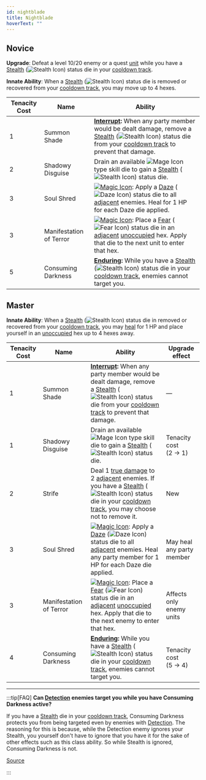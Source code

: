 ```yaml
---
id: nightblade
title: Nightblade
hoverText: ""
---
```


## Novice

**Upgrade**: Defeat a level 10/20 enemy or a quest [unit](/docs/glossary/unit) while you have a [Stealth](/docs/battles/status-effects/stealth) (<img src="/icons/stealth.svg" alt="Stealth Icon" className="icon-svg" />) status die in your [cooldown track](/docs/glossary/cooldown-track).

**Innate Ability**: When a [Stealth](/docs/battles/status-effects/stealth) (<img src="/icons/stealth.svg" alt="Stealth Icon" className="icon-svg" />) status die is removed or recovered from your [cooldown track](/docs/glossary/cooldown-track), you may move up to 4 hexes.

| Tenacity Cost | Name                    | Ability                                                                                                                                                                                                                                                                                                                                                                             |
| ------------- | ----------------------- | ----------------------------------------------------------------------------------------------------------------------------------------------------------------------------------------------------------------------------------------------------------------------------------------------------------------------------------------------------------------------------------- |
| 1             | Summon Shade            | **[Interrupt](/docs/glossary/interrupt):** When any party member would be dealt damage, remove a [Stealth](/docs/battles/status-effects/stealth) (<img src="/icons/stealth.svg" alt="Stealth Icon" className="icon-svg" />) status die from your [cooldown track](/docs/glossary/cooldown-track) to prevent that damage.                                                            |
| 2             | Shadowy Disguise        | Drain an available <img src="/icons/mage.svg" alt="Mage Icon" className="icon-svg" /> type skill die to gain a [Stealth](/docs/battles/status-effects/stealth) (<img src="/icons/stealth.svg" alt="Stealth Icon" className="icon-svg" />) status die.                                                                                                                               |
| 3             | Soul Shred              | [<img src="/icons/magic.svg" alt="Magic Icon" className="icon-svg" />](/docs/battles/battle-forms/magic): Apply a [Daze](/docs/battles/status-effects/daze) (<img src="/icons/daze.svg" alt="Daze Icon" className="icon-svg" />) status die to all [adjacent](/docs/glossary/adjacent) enemies. Heal for 1 HP for each Daze die applied.                                            |
| 3             | Manifestation of Terror | [<img src="/icons/magic.svg" alt="Magic Icon" className="icon-svg" />](/docs/battles/battle-forms/magic): Place a [Fear](/docs/battles/status-effects/fear) (<img src="/icons/fear.svg" alt="Fear Icon" className="icon-svg" />) status die in an [adjacent](/docs/glossary/adjacent) [unoccupied](/docs/glossary/occupied) hex. Apply that die to the next unit to enter that hex. |
| 5             | Consuming Darkness      | **[Enduring](/docs/glossary/enduring):** While you have a [Stealth](/docs/battles/status-effects/stealth) (<img src="/icons/stealth.svg" alt="Stealth Icon" className="icon-svg" />) status die in your [cooldown track](/docs/glossary/cooldown-track), enemies cannot target you.                                                                                                 |

## Master

**Innate Ability**: When a [Stealth](/docs/battles/status-effects/stealth) (<img src="/icons/stealth.svg" alt="Stealth Icon" className="icon-svg" />) status die in removed or recovered from your [cooldown track](/docs/glossary/cooldown-track), you may [heal](/docs/glossary/healing) for 1 HP and place
yourself in an [unoccupied](/docs/glossary/occupied) hex up to 4 hexes away.

| Tenacity Cost | Name                    | Ability                                                                                                                                                                                                                                                                                                                                                                              | Upgrade effect            |
| ------------- | ----------------------- | ------------------------------------------------------------------------------------------------------------------------------------------------------------------------------------------------------------------------------------------------------------------------------------------------------------------------------------------------------------------------------------ | ------------------------- |
| 1             | Summon Shade            | **[Interrupt](/docs/glossary/interrupt):** When any party member would be dealt damage, remove a [Stealth](/docs/battles/status-effects/stealth) (<img src="/icons/stealth.svg" alt="Stealth Icon" className="icon-svg" />) status die from your [cooldown track](/docs/glossary/cooldown-track) to prevent that damage.                                                             | —                         |
| 1             | Shadowy Disguise        | Drain an available <img src="/icons/mage.svg" alt="Mage Icon" className="icon-svg" /> type skill die to gain a [Stealth](/docs/battles/status-effects/stealth) (<img src="/icons/stealth.svg" alt="Stealth Icon" className="icon-svg" />) status die.                                                                                                                                | Tenacity cost<br/>(2 → 1) |
| 2             | Strife                  | Deal 1 [true damage](/docs/glossary/true-damage) to 2 [adjacent](/docs/glossary/adjacent) enemies. If you have a [Stealth](/docs/battles/status-effects/stealth) (<img src="/icons/stealth.svg" alt="Stealth Icon" className="icon-svg" />) status die in your [cooldown track](/docs/glossary/cooldown-track), you may choose not to remove it.                                     | New                       |
| 3             | Soul Shred              | [<img src="/icons/magic.svg" alt="Magic Icon" className="icon-svg" />](/docs/battles/battle-forms/magic): Apply a [Daze](/docs/battles/status-effects/daze) (<img src="/icons/daze.svg" alt="Daze Icon" className="icon-svg" />) status die to all [adjacent](/docs/glossary/adjacent) enemies. Heal any party member for 1 HP for each Daze die applied.                            | May heal any party member |
| 3             | Manifestation of Terror | [<img src="/icons/magic.svg" alt="Magic Icon" className="icon-svg" />](/docs/battles/battle-forms/magic): Place a [Fear](/docs/battles/status-effects/fear) (<img src="/icons/fear.svg" alt="Fear Icon" className="icon-svg" />) status die in an [adjacent](/docs/glossary/adjacent) [unoccupied](/docs/glossary/occupied) hex. Apply that die to the next enemy to enter that hex. | Affects only enemy units  |
| 4             | Consuming Darkness      | **[Enduring](/docs/glossary/enduring):** While you have a [Stealth](/docs/battles/status-effects/stealth) (<img src="/icons/stealth.svg" alt="Stealth Icon" className="icon-svg" />) status die in your [cooldown track](/docs/glossary/cooldown-track), enemies cannot target you.                                                                                                  | Tenacity cost<br/>(5 → 4) |

---

:::tip[FAQ]
**Can [Detection](/docs/battles/enemy-skills/detection) enemies target you while you have Consuming Darkness active?**

If you have a [Stealth](/docs/battles/status-effects/stealth) die in your [cooldown track](/docs/glossary/cooldown-track), Consuming Darkness protects you from being targeted even by enemies with [Detection](/docs/battles/enemy-skills/detection). The reasoning for this is because, while the Detection enemy ignores your Stealth, you yourself don't have to ignore that you have it for the sake of other effects such as this class ability. So while Stealth is ignored, Consuming Darkness is not.

<a href="https://support.chiptheorygames.com/support/solutions/articles/33000294922" target="_blank">Source</a>

:::

